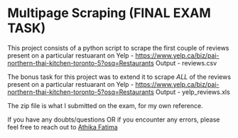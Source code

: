 # Multipage Scraping (FINAL EXAM TASK)

This project consists of a python script to scrape the first couple of reviews present on a particular restuarant on Yelp - https://www.yelp.ca/biz/pai-northern-thai-kitchen-toronto-5?osq=Restaurants
Output - reviews.csv

The bonus task for this project was to extend it to scrape <em>ALL</em> of the reviews present on a particular restuarant on Yelp - https://www.yelp.ca/biz/pai-northern-thai-kitchen-toronto-5?osq=Restaurants
Output - yelp_reviews.xls

The zip file is what I submitted on the exam, for my own reference.

If you have any doubts/questions OR if you encounter any errors, please feel free to reach out to <a href="https://www.linkedin.com/in/athika-fatima-1a59121aa/">Athika Fatima</a>
